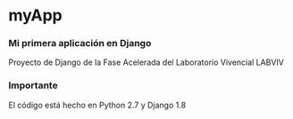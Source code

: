 # myApp
### Mi primera aplicación en Django


Proyecto de Django de la Fase Acelerada del Laboratorio Vivencial LABVIV

### Importante

El código está hecho en Python 2.7 y Django 1.8
